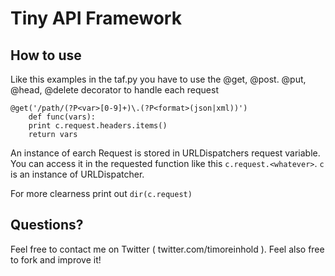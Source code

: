# Tiny API Framework

## How to use

Like this examples in the taf.py you have to use the @get, @post. @put, @head, @delete decorator
to handle each request
    
    @get('/path/(?P<var>[0-9]+)\.(?P<format>(json|xml))')
        def func(vars):
        print c.request.headers.items()
        return vars

An instance of earch Request is stored in URLDispatchers request variable. 
You can access it in the requested function like this `c.request.<whatever>`.
`c` is an instance of URLDispatcher.

For more clearness print out `dir(c.request)`



## Questions?

Feel free to contact me on Twitter ( twitter.com/timoreinhold ). Feel also free to fork and improve it!